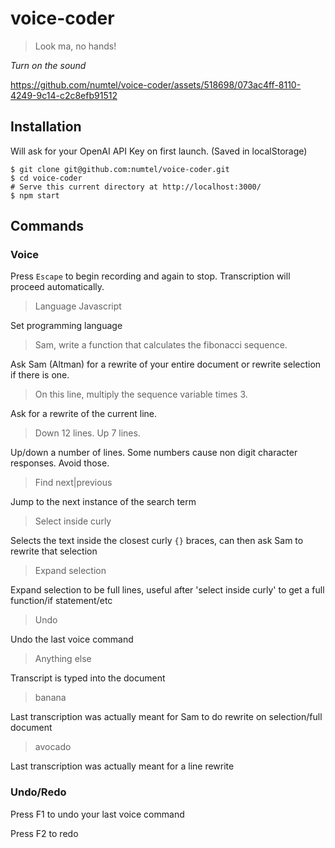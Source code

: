 # voice-coder 

> Look ma, no hands!

*Turn on the sound*

https://github.com/numtel/voice-coder/assets/518698/073ac4ff-8110-4249-9c14-c2c8efb91512


## Installation

Will ask for your OpenAI API Key on first launch. (Saved in localStorage)

```
$ git clone git@github.com:numtel/voice-coder.git
$ cd voice-coder
# Serve this current directory at http://localhost:3000/
$ npm start
```

## Commands

### Voice

Press `Escape` to begin recording and again to stop. Transcription will proceed automatically.

> Language Javascript

Set programming language

> Sam, write a function that calculates the fibonacci sequence.

Ask Sam (Altman) for a rewrite of your entire document or rewrite selection if there is one.

> On this line, multiply the sequence variable times 3.

Ask for a rewrite of the current line.

> Down 12 lines. Up 7 lines.

Up/down a number of lines. Some numbers cause non digit character responses. Avoid those.

> Find next|previous <search term>

Jump to the next instance of the search term

> Select inside curly

Selects the text inside the closest curly `{}` braces, can then ask Sam to rewrite that selection

> Expand selection

Expand selection to be full lines, useful after 'select inside curly' to get a full function/if statement/etc

> Undo

Undo the last voice command

> Anything else

Transcript is typed into the document

> banana

Last transcription was actually meant for Sam to do rewrite on selection/full document

> avocado

Last transcription was actually meant for a line rewrite

### Undo/Redo

Press F1 to undo your last voice command

Press F2 to redo
